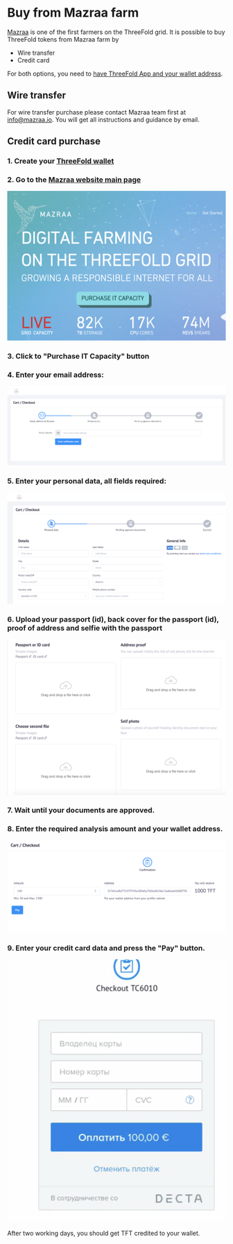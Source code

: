 # Buy from Mazraa farm

[Mazraa](https://mazraa.io) is one of the first farmers on the ThreeFold grid. It is possible to buy ThreeFold tokens from Mazraa farm by 
* Wire transfer
* Credit card

For both options, you need to [have ThreeFold App and your wallet address](https://threefoldfoundation.github.io/info_tokens/#/threefold_app).

## Wire transfer 

For wire transfer purchase please contact Mazraa team first at info@mazraa.io. 
You will get all instructions and guidance by email.

## Credit card purchase

### 1. Create your [ThreeFold wallet](https://threefoldfoundation.github.io/info_tokens/#/threefold_app)
### 2. Go to the [Mazraa website main page](https://mazraa.io)
![Mazraa-mainpage](../img/mazraa-mainpage.png)
### 3. Click to "Purchase IT Capacity" button
### 4. Enter your email address:
![Email address](../img/mazraa-email.png)
### 5. Enter your personal data, all fields required:
![mazraa-identification](../img/mazraa-identification.png)
### 6. Upload your passport (id), back cover for the passport (id), proof of address and selfie with the passport
![mazraa-documents](../img/mazraa-documents.png)
### 7. Wait until your documents are approved. 
### 8. Enter the required analysis amount and your wallet address.
![mazraa-purchase](../img/mazraa-purchase.png)
### 9. Enter your credit card data and press the "Pay" button.
![credit card](../img/mazraa-credit_card.png)

After two working days, you should get TFT credited to your wallet.

